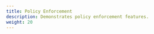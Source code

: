 ```yaml
---
title: Policy Enforcement
description: Demonstrates policy enforcement features.
weight: 20
---
```

